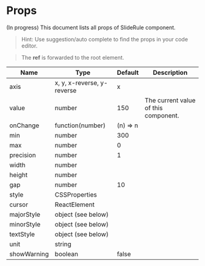 # Props

(In progress)
This document lists all props of SlideRule component.

> Hint: Use suggestion/auto complete to find the props in your code editor.

> The **ref** is forwarded to the root element.

| Name        | Type                       | Default  | Description                          |
| ----------- | -------------------------- | -------- | ------------------------------------ |
| axis        | x, y, x-reverse, y-reverse | x        |
| value       | number                     | 150      | The current value of this component. |
| onChange    | function(number)           | (n) => n |
| min         | number                     | 300      |
| max         | number                     | 0        |
| precision   | number                     | 1        |
| width       | number                     |          |
| height      | number                     |          |
| gap         | number                     | 10       |
| style       | CSSProperties              |          |
| cursor      | ReactElement               |          |
| majorStyle  | object (see below)         |          |
| minorStyle  | object (see below)         |          |
| textStyle   | object (see below)         |          |
| unit        | string                     |          |
| showWarning | boolean                    | false    |
